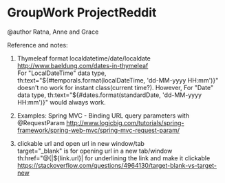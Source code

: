 # GroupWork ProjectReddit

@author Ratna, Anne and Grace


Reference and notes:

1) Thymeleaf format localdatetime/date/localdate
http://www.baeldung.com/dates-in-thymeleaf   
For "LocalDateTime" data type, th:text="${#temporals.format(localDateTime, 'dd-MM-yyyy HH:mm')}"           
doesn't no work for instant class(current time?).         
However, For "Date" data type, th:text="${#dates.format(standardDate, 'dd-MM-yyyy HH:mm')}" would always work.     
       
2) Examples: Spring MVC - Binding URL query parameters with @RequestParam
http://www.logicbig.com/tutorials/spring-framework/spring-web-mvc/spring-mvc-request-param/ 

3) clickable url and open url in new window/tab          
<a th:text="${link.title}" th:href="@{|${link.url}|}" target="_blank"></a>
target="_blank" is for opening url in a new tab/window
th:href="@{|${link.url}| for underlining the link and make it clickable
https://stackoverflow.com/questions/4964130/target-blank-vs-target-new







